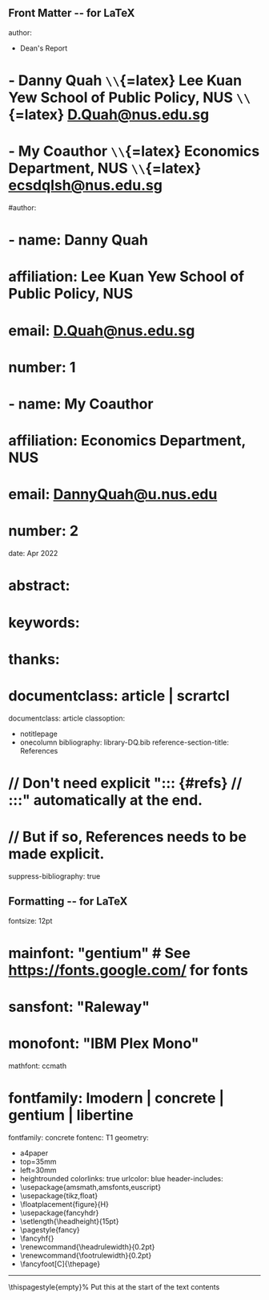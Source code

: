 ## Front Matter -- for LaTeX
author:
  - Dean's Report
#  - Danny Quah `\\`{=latex} Lee Kuan Yew School of Public Policy, NUS `\\`{=latex} D.Quah@nus.edu.sg
#  - My Coauthor `\\`{=latex} Economics Department, NUS `\\`{=latex} ecsdqlsh@nus.edu.sg
#author:
#  - name: Danny Quah
#    affiliation: Lee Kuan Yew School of Public Policy, NUS
#    email: D.Quah@nus.edu.sg
#    number: 1
#  - name: My Coauthor
#    affiliation: Economics Department, NUS
#    email: DannyQuah@u.nus.edu
#    number: 2
date: Apr 2022
# abstract:
# keywords:
# thanks:

# documentclass: article | scrartcl
documentclass: article
classoption:
 - notitlepage
 - onecolumn
bibliography: library-DQ.bib
reference-section-title: References
# // Don't need explicit "::: {#refs} // :::"  automatically at the end.
# // But if so, References needs to be made explicit.
suppress-bibliography: true
## Formatting -- for LaTeX
fontsize: 12pt
# mainfont: "gentium" # See https://fonts.google.com/ for fonts
# sansfont: "Raleway"
# monofont: "IBM Plex Mono"
mathfont: ccmath
# fontfamily: lmodern | concrete | gentium | libertine
fontfamily: concrete
fontenc: T1
geometry:
 - a4paper
 - top=35mm
 - left=30mm
 - heightrounded
colorlinks: true
urlcolor: blue
header-includes:
 - \usepackage{amsmath,amsfonts,euscript}
 - \usepackage{tikz,float}
 - \floatplacement{figure}{H}
 - \usepackage{fancyhdr}
 - \setlength{\headheight}{15pt}
 - \pagestyle{fancy}
 - \fancyhf{}
 - \renewcommand{\headrulewidth}{0.2pt}
 - \renewcommand{\footrulewidth}{0.2pt}
 - \fancyfoot[C]{\thepage}
---
\thispagestyle{empty}% Put this at the start of the text contents
